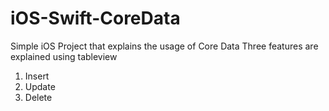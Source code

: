 # iOS-Swift-CoreData
Simple iOS Project that explains the usage of Core Data
Three features are explained using tableview
1. Insert
2. Update
3. Delete
